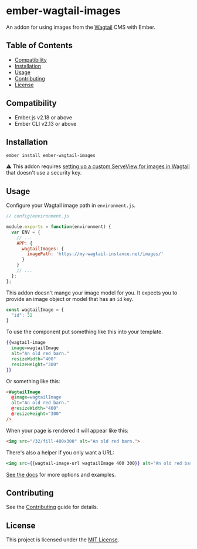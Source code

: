 # ember-wagtail-images

An addon for using images from the [Wagtail](https://wagtail.io/) CMS with Ember.


## Table of Contents

  * [Compatibility](#compatibility)
  * [Installation](#installation)
  * [Usage](#usage)
  * [Contributing](#contributing)
  * [License](#license)


## Compatibility

* Ember.js v2.18 or above
* Ember CLI v2.13 or above


## Installation

```
ember install ember-wagtail-images
```

⚠️ This addon requires [setting up a custom ServeView for images in Wagtail](./docs/setting-up-a-custom-serveview-in-wagtail.md) that doesn't use a security key.


## Usage

Configure your Wagtail image path in `environment.js`.
```js
// config/environment.js

module.exports = function(environment) {
  var ENV = {
    // ...
    APP: {
      wagtailImages: {
        imagePath: 'https://my-wagtail-instance.net/images/'
      }
    }
    // ...
  };
};
```

This addon doesn't mange your image model for you. It expects you to provide an image object or model that has an `id` key.
```js
const wagtailImage = {
  "id": 32
}
```

To use the component put something like this into your template.
```hbs
{{wagtail-image
  image=wagtailImage
  alt="An old red barn."
  resizeWidth="400"
  resizeHeight="300"
}}
```

Or something like this:
```html
<WagtailImage
  @image=wagtailImage
  alt="An old red barn."
  @resizeWidth="400"
  @resizeHeight="300"
/>
```

When your page is rendered it will appear like this:
```html
<img src="/32/fill-400x300" alt="An old red barn.">
```

There's also a helper if you only want a URL:
```hbs
<img src={{wagtail-image-url wagtailImage 400 300}} alt="An old red barn.">
```

[See the docs](./docs/docs.md) for more options and examples.


## Contributing

See the [Contributing](CONTRIBUTING.md) guide for details.


## License

This project is licensed under the [MIT License](LICENSE.md).
